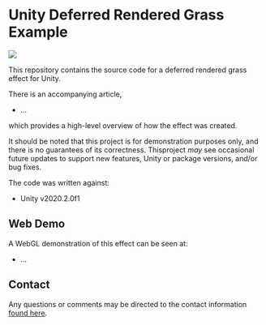 # Unity Deferred Rendered Grass Example

![](Media/Grass.gif)

This repository contains the source code for a deferred rendered grass effect for Unity.

There is an accompanying article,

* ...

which provides a high-level overview of how the effect was created.

It should be noted that this project is for demonstration purposes only, and there is no guarantees of its correctness. Thisproject _may_ see occasional future updates to support new features, Unity or package versions, and/or bug fixes.

The code was written against:

* Unity v2020.2.0f1

## Web Demo

A WebGL demonstration of this effect can be seen at:

* ...

## Contact

Any questions or comments may be directed to the contact information [found here](https://www.vertexfragment.com/about/).